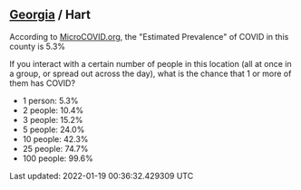 
## [Georgia](/united-states/georgia) / Hart

According to [MicroCOVID.org](http://microcovid.org),
the "Estimated Prevalence" of COVID in this county is 5.3%

If you interact with a certain number of people in this location
(all at once in a group, or spread out across the day), what is the chance that
1 or more of them has COVID?

- 1 person: 5.3%
- 2 people: 10.4%
- 3 people: 15.2%
- 5 people: 24.0%
- 10 people: 42.3%
- 25 people: 74.7%
- 100 people: 99.6%

Last updated: 2022-01-19 00:36:32.429309 UTC
